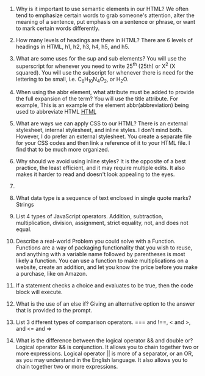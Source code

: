 1.	Why is it important to use semantic elements in our HTML? We often tend to emphasize certain words to grab someone's attention, alter the meaning of a sentence, put emphasis on a sentence or phrase, or want to mark certain words differently.
2.	How many levels of headings are there in HTML? There are 6 levels of headings in HTML, h1, h2, h3, h4, h5, and h5.
3.	What are some uses for the sup and sub elements? You will use the superscript for whenever you need to write 25<sup>th</sup> (25th) or X<sup>2</sup> (X squared). You will use the subscript for whenever there is need for the lettering to be small, i.e. C<sub>8</sub>H<sub>10</sub>N<sub>4</sub>O<sub>2</sub>, or H<sub>2</sub>O.
5.	When using the abbr element, what attribute must be added to provide the full expansion of the term? You will use the title attribute. For example, This is an example of the element abbr(abbreviation) being used to abbreviate HTML <abbr title="Hypertext Markup Language">HTML</abbr>

7.	What are ways we can apply CSS to our HTML? There is an external stylesheet, internal stylesheet, and inline styles. I don't mind both. However, I do prefer an external stylesheet. You create a separate file for your CSS codes and then link a reference of it to your HTML file. I find that to be much more organized.
8.	Why should we avoid using inline styles? It is the opposite of a best practice, the least efficient, and it may require multiple edits. It also makes it harder to read and doesn't look appealing to the eyes.
9.	
10.	What data type is a sequence of text enclosed in single quote marks? Strings
11.	List 4 types of JavaScript operators. Addition, subtraction, multiplication, division, assignment, strict equality, not, and does not equal.
12.	Describe a real-world Problem you could solve with a Function. Functions are a way of packaging functionality that you wish to reuse, and anything with a variable name followed by parentheses is most likely a function. You can use a function to make multiplications on a website, create an addition, and let you know the price before you make a purchase, like on Amazon.
13.	If a statement checks a choice and evaluates to be true, then the code block will execute.
14.	What is the use of an else if? Giving an alternative option to the answer that is provided to the prompt.
15.	List 3 different types of comparison operators. === and !==, < and >, and <= and =>
16.	What is the difference between the logical operator && and double or? Logical operator && is conjunction. It allows you to chain together two or more expressions. Logical operator || is more of a separator, or an OR, as you may understand in the English language. It also allows you to chain together two or more expressions.

